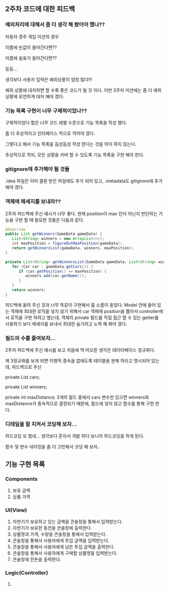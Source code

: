 ## 2주차 코드에 대한 피드백

### 예외처리에 대해서 좀 더 생각 해 봤어야 했나??

자동차 경주 게임 미션의 경우

이름에 빈값이 들어간다면?? 

이름에 쉼표가 들어간다면??

등등...

생각보다 사용자 입력은 예외상황이 엄청 많다!!! 

예외 상황에 대처하면 할 수록 좋은 코드가 될 것 이다. 이번 3주차 미션에는 좀 더 예외 상황에 유연하게 대처 해야 겠다.

### 기능 목록 구현이 너무 구체적이었나??

구체적이었다 함은 너무 코드 레벨 수준으로 기능 목록을 작성 했다. 

좀 더 추상적이고 인터페이스 적으로 적어야 겠다.

그렇다고 해서 기능 목록을 듬성듬성 작성 한다는 것을 의미 하지 않는다. 

추상적으로 적되, 모든 상황을 커버 할 수 있도록 기능 목록을 구현 해야 한다. 

### gitignore에 추가해야 될 것들

.idea 파일은 이미 클론 받은 파일에도 추가 되어 있고, .metadata도 gitignore에 추가 해야 겠다. 

### 객체에 메세지를 보내라??

2주차 피드백에 주신 예시가 너무 좋다. 현재 position이 max 인지 아닌지 판단하는 기능을 구현 할 때 필요한 것들은 다음과 같다. 

```java
@Override
public List getWinners(GameData gameData) {
   List<String> winners = new ArrayList<>();
   int maxPosition = figureOutMaxPosition(gameData);
   return getWinnersList(gameData, winners, maxPosition);
}

private List<String> getWinnersList(GameData gameData, List<String> winners, int maxPosition) {
   for (Car car : gameData.getCars()) {
      if (car.getPosition() == maxPosition) {
         winners.add(car.getName());
      }
   }
   return winners;
}
```

피드백에 올려 주신 것과  너무 똑같이 구현해서 좀 소름이 돋았다. Model 안에 들어 있는 객체에 최대한 로직을 넣지 않기 위해서 car 객체에 position을 뽑아서 controller에서 로직을 구현 하려고 했는데, 객체의 private 필드를 직접 접근 할 수 있는 getter를 사용하기 보다 메세지를 보내서 최대한 숨기려고 노력 해 봐야 겠다. 

### 필드의 수를 줄여보자...

2주차 피드백에 주신 예시를 보고 처음에 딱 떠오른 생각은 데이터베이스 정규화다. 

제 3정규화를 보게 되면 이행적 종속을 없애도록 테이블을 분해 하라고 명시되어 있는데, 피드백으로 주신 

private List<Car> cars; 

private List<String> winners; 

private int maxDistance;
3개의 필드 중에서 cars 변수만 있으면 winners와 maxDistance가 종속적으로 결정되기 때문에, 필드에 넣지 않고 함수를 통해 구현 한다. 

### 디테일을 잘 지켜서 코딩해 보자...

하드코딩 또 했네... 생각보다 혼자서 개발 하다 보니까 하드코딩을 하게 된다. 

함수 및 변수 네이밍을 좀 더 고민해서 코딩 해 보자.. 

## 기능 구현 목록

### Components

1. 보유 금액
2. 상품 가격

### UI(View)

1. 자판기가 보유하고 있는 금액을 콘솔창을 통해서 입력받는다. 
2. 자판기가 보유한 동전을 콘솔창에 출력한다. 
3. 상품명과 가격, 수량을 콘솔창을 통해서 입력받는다. 
4. 콘솔창을 통해서 사용자에게 투입 금액을 입력받는다.
5. 콘솔창을 통해서 사용자에게 남은 투입 금액을 출력한다. 
6. 콘솔창을 통해서 사용자에게 구매할 상품명을 입력받는다. 
7. 콘솔창에 잔돈을 출력한다. 

### Logic(Controller)

1.
